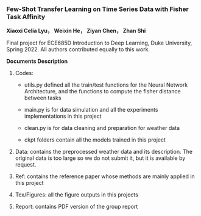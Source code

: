 ### Few-Shot Transfer Learning on Time Series Data with Fisher Task Affinity

**Xiaoxi Celia Lyu， Weixin He， Ziyan Chen， Zhan Shi**

Final project for ECE685D Introduction to Deep Learning, Duke University, Spring 2022. All authors contributed equally to this work.



**Documents Description**

1. Codes:

   - utils.py defined all the train/test functions for the Neural Network Architecture, and the functions to compute the fisher distance between tasks

   - main.py is for data simulation and all the experiments implementations in this project

   - clean.py is for data cleaning and preparation for weather data   

   - ckpt folders contain all the models trained in this project

2. Data: contains the preprocessed weather data and its description. The original data is too large so we do not submit it, but it is available by request.
3. Ref: contains the reference paper whose methods are mainly applied in this project
4. Tex/Figures: all the figure outputs in this projects
5. Report: contains PDF version of the group report
